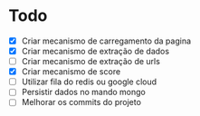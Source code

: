 # Todo

* [x] Criar mecanismo de carregamento da pagina
* [x] Criar mecanismo de extração de dados
* [ ] Criar mecanismo de extração de urls
* [X] Criar mecanismo de score
* [ ] Utilizar fila do redis ou google cloud
* [ ] Persistir dados no mando mongo
* [ ] Melhorar os commits do projeto
